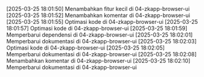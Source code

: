 [2025-03-25 18:01:50] Menambahkan fitur kecil di 04-zkapp-browser-ui
[2025-03-25 18:01:52] Menambahkan komentar di 04-zkapp-browser-ui
[2025-03-25 18:01:55] Optimasi kode di 04-zkapp-browser-ui
[2025-03-25 18:01:57] Optimasi kode di 04-zkapp-browser-ui
[2025-03-25 18:01:59] Memperbarui dependensi di 04-zkapp-browser-ui
[2025-03-25 18:02:01] Memperbarui dokumentasi di 04-zkapp-browser-ui
[2025-03-25 18:02:03] Optimasi kode di 04-zkapp-browser-ui
[2025-03-25 18:02:05] Memperbarui dokumentasi di 04-zkapp-browser-ui
[2025-03-25 18:02:08] Menambahkan komentar di 04-zkapp-browser-ui
[2025-03-25 18:02:10] Memperbarui dokumentasi di 04-zkapp-browser-ui
